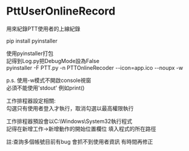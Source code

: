 # PttUserOnlineRecord
用來紀錄PTT使用者的上線紀錄

pip install pyinstaller

使用pyinstaller打包  
記得到Log.py把DebugMode設為False  
pyinstaller -F PTT.py  -n PTTOnlineRecoder --icon=app.ico --noupx -w

p.s. 使用-w模式不開啟console視窗  
必須不能使用'stdout' 例如print()

工作排程器設定相關:  
勾選只有使用者登入才執行，取消勾選以最高權限執行

工作排程器預設會以C:\Windows\System32執行程式  
記得在新增工作->新增動作的開始位置欄位 填入程式的所在路徑



註:查詢多個帳號目前有bug 會抓不到使用者資訊 有時間再修正
